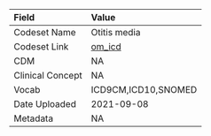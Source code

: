 |Field            |Value               |
|:----------------|:-------------------|
|Codeset Name     |Otitis media        |
|Codeset Link     |[om_icd](https://github.com/PEDSnet/Variable-Dictionary/blob/main/conditions/om_icd.csv)|
|CDM              |NA                  |
|Clinical Concept |NA                  |
|Vocab            |ICD9CM,ICD10,SNOMED |
|Date Uploaded    |2021-09-08          |
|Metadata         |NA                  |

